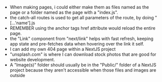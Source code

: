 - When making pages, i could either make them as files named as the page or a folder 
named as the page with a "index.js".
- the catch-all routes is used to get all parameters of the route, by doing "[...'name'].js
- REMEMBER using the anchor tags href attribute would reload the entire page.
- the "Link" component from "next/link" helps with fast refresh, keeping app state and pre-fetches data
when hovering over the link it self. 
- I can add my own 404 page within a NextJS project
- "unsplash.com" is where I can download stock photos that are good for website development.
- A "Image(s)" folder should usually be in the "Public/" folder of a NextJS project
because they aren't accessible when those files and images are outside